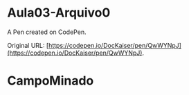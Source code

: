 # Aula03-Arquivo0

A Pen created on CodePen.

Original URL: [https://codepen.io/DocKaiser/pen/QwWYNpJ](https://codepen.io/DocKaiser/pen/QwWYNpJ).

# CampoMinado
